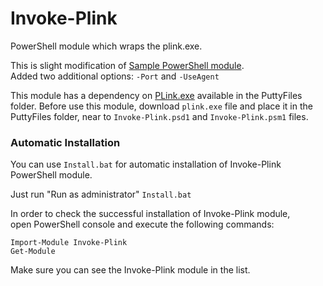# Invoke-Plink
PowerShell module which wraps the plink.exe.

This is slight  modification of [Sample PowerShell module](https://gallery.technet.microsoft.com/scriptcenter/Sample-PowerShell-module-8d961a1c).</br>
Added two additional options: `-Port` and `-UseAgent`

This module has a dependency on [PLink.exe](http://www.chiark.greenend.org.uk/~sgtatham/putty/download.html) available in the PuttyFiles folder. Before use this module, download `plink.exe` file and place it in the PuttyFiles folder, near to `Invoke-Plink.psd1` and `Invoke-Plink.psm1` files. 

### Automatic Installation  ###

You can use `Install.bat` for automatic installation of Invoke-Plink PowerShell module.

Just run "Run as administrator" `Install.bat`

In order to check the successful installation of Invoke-Plink module,<br> 
open PowerShell console and execute the following commands:
```
Import-Module Invoke-Plink
Get-Module
```
Make sure you can see the Invoke-Plink module in the list.
